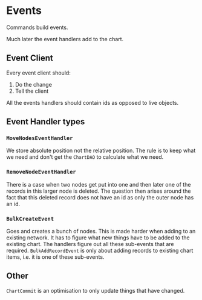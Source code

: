 # Events

Commands build events.

Much later the event handlers add to the chart.

## Event Client

Every event client should:

1. Do the change
2. Tell the client

All the events handlers should contain ids as opposed to live objects.

## Event Handler types

### `MoveNodesEventHandler`

We store absolute position not the relative position. The rule is to keep what we need and don't get the `ChartDAO` to calculate what we need.

### `RemoveNodeEventHandler`

There is a case when two nodes get put into one and then later one of the records in this larger node is deleted. The question then arises around the fact that this deleted record does not have an id as only the outer node has an id.

### `BulkCreateEvent`

Goes and creates a bunch of nodes. This is made harder when adding to an existing network. It has to figure what new things have to be added to the existing chart. The handlers figure out all these sub-events that are required. `BulkAddRecordEvent` is only about adding records to existing chart items, i.e. it is one of these sub-events.

## Other

`ChartCommit` is an optimisation to only update things that have changed.
